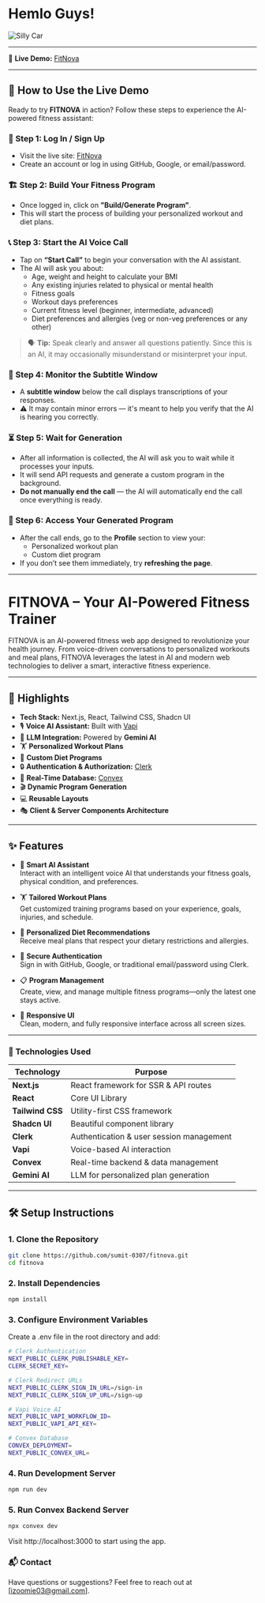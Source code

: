# Hemlo Guys!

![Silly Car](https://i1.sndcdn.com/artworks-zyYqA8D0BdfuyH28-WeeHrw-t1080x1080.jpg)

---

🚀 **Live Demo:** [FitNova](https://fit-nova-izumi.vercel.app)

---

## 📖 How to Use the Live Demo

Ready to try **FITNOVA** in action? Follow these steps to experience the AI-powered fitness assistant:

### 🔑 Step 1: Log In / Sign Up

- Visit the live site: [FitNova](https://fit-nova-izumi.vercel.app)
- Create an account or log in using GitHub, Google, or email/password.

### 🏗️ Step 2: Build Your Fitness Program

- Once logged in, click on **"Build/Generate Program"**.
- This will start the process of building your personalized workout and diet plans.

### 📞 Step 3: Start the AI Voice Call

- Tap on **“Start Call”** to begin your conversation with the AI assistant.
- The AI will ask you about:
  - Age, weight and height to calculate your BMI
  - Any existing injuries related to physical or mental health
  - Fitness goals
  - Workout days preferences
  - Current fitness level (beginner, intermediate, advanced)
  - Diet preferences and allergies (veg or non-veg preferences or any other)

> 🗣️ **Tip:** Speak clearly and answer all questions patiently. Since this is an AI, it may occasionally misunderstand or misinterpret your input.

### 📝 Step 4: Monitor the Subtitle Window

- A **subtitle window** below the call displays transcriptions of your responses.
- ⚠️ It may contain minor errors — it's meant to help you verify that the AI is hearing you correctly.

### ⏳ Step 5: Wait for Generation

- After all information is collected, the AI will ask you to wait while it processes your inputs.
- It will send API requests and generate a custom program in the background.
- **Do not manually end the call** — the AI will automatically end the call once everything is ready.

### 📂 Step 6: Access Your Generated Program

- After the call ends, go to the **Profile** section to view your:
  - Personalized workout plan
  - Custom diet program
- If you don’t see them immediately, try **refreshing the page**.

---

#  FITNOVA – Your AI-Powered Fitness Trainer

FITNOVA is an AI-powered fitness web app designed to revolutionize your health journey. From voice-driven conversations to personalized workouts and meal plans, FITNOVA leverages the latest in AI and modern web technologies to deliver a smart, interactive fitness experience.

---

## 🚀 Highlights

- **Tech Stack:** Next.js, React, Tailwind CSS, Shadcn UI
- 🎙️ **Voice AI Assistant:** Built with [Vapi](https://vapi.ai)
- 🧠 **LLM Integration:** Powered by **Gemini AI**
- 🏋️ **Personalized Workout Plans**
- 🥗 **Custom Diet Programs**
- 🔒 **Authentication & Authorization:** [Clerk](https://clerk.dev)
- 💾 **Real-Time Database:** [Convex](https://convex.dev)
- 🎬 **Dynamic Program Generation**
- 💻 **Reusable Layouts**
- 🎭 **Client & Server Components Architecture**

---

## ✨ Features

- 🤖 **Smart AI Assistant**  
  Interact with an intelligent voice AI that understands your fitness goals, physical condition, and preferences.

- 🏋️ **Tailored Workout Plans**  
  Get customized training programs based on your experience, goals, injuries, and schedule.

- 🥗 **Personalized Diet Recommendations**  
  Receive meal plans that respect your dietary restrictions and allergies.

- 🔐 **Secure Authentication**  
  Sign in with GitHub, Google, or traditional email/password using Clerk.

- 📋 **Program Management**  
  Create, view, and manage multiple fitness programs—only the latest one stays active.

- 📱 **Responsive UI**  
  Clean, modern, and fully responsive interface across all screen sizes.

---

### 🧰 Technologies Used
| Technology       | Purpose                                  |
| ---------------- | ---------------------------------------- |
| **Next.js**      | React framework for SSR & API routes     |
| **React**        | Core UI Library                          |
| **Tailwind CSS** | Utility-first CSS framework              |
| **Shadcn UI**    | Beautiful component library              |
| **Clerk**        | Authentication & user session management |
| **Vapi**         | Voice-based AI interaction               |
| **Convex**       | Real-time backend & data management      |
| **Gemini AI**    | LLM for personalized plan generation     |

---

## 🛠️ Setup Instructions

### 1. Clone the Repository

```bash
git clone https://github.com/sumit-0307/fitnova.git
cd fitnova
```
### 2. Install Dependencies

```bash
npm install
```

### 3. Configure Environment Variables
Create a .env file in the root directory and add:

```bash
# Clerk Authentication
NEXT_PUBLIC_CLERK_PUBLISHABLE_KEY=
CLERK_SECRET_KEY=

# Clerk Redirect URLs
NEXT_PUBLIC_CLERK_SIGN_IN_URL=/sign-in
NEXT_PUBLIC_CLERK_SIGN_UP_URL=/sign-up

# Vapi Voice AI
NEXT_PUBLIC_VAPI_WORKFLOW_ID=
NEXT_PUBLIC_VAPI_API_KEY=

# Convex Database
CONVEX_DEPLOYMENT=
NEXT_PUBLIC_CONVEX_URL=
```

### 4. Run Development Server

```bash
npm run dev
```
### 5. Run Convex Backend Server

```bash
npx convex dev
```
Visit http://localhost:3000 to start using the app.


### 📬 Contact
Have questions or suggestions?
Feel free to reach out at [izoomie03@gmail.com].
